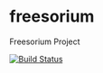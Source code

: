 # freesorium
Freesorium Project

[![Build Status](https://travis-ci.org/freesorium/freesorium.svg?branch=master)](https://travis-ci.org/freesorium/freesorium)

